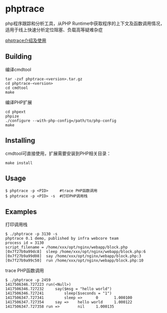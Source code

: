phptrace
========
php程序跟踪和分析工具，从PHP Runtime中获取程序的上下文及函数调用情况，适用于线上快速分析定位阻塞、负载高等疑难杂症

[phptrace介绍及使用](https://github.com/Qihoo360/phptrace/wiki)

## Building

编译cmdtool
```shell
tar -zxf phptrace-<version>.tar.gz
cd phptrace-<version>
cd cmdtool
make
```

编译PHP扩展
```shell
cd phpext
phpize
./configure --with-php-config=/path/to/php-config
make
```

## Installing
cmdtool可直接使用，扩展需要安装到PHP相关目录：
```shell
make install
```

## Usage
```shell
$ phptrace -p <PID>     #trace PHP函数调用
$ phptrace -p <PID> -s  #打印PHP调用栈
```

## Examples
打印调用栈
```shell
$ ./phptrace -p 3130 -s
phptrace 0.1 demo, published by infra webcore team
process id = 3130
script_filename = /home/xxx/opt/nginx/webapp/block.php
[0x7f27b9a99dc8]  sleep /home/xxx/opt/nginx/webapp/block.php:6
[0x7f27b9a99d08]  say /home/xxx/opt/nginx/webapp/block.php:3
[0x7f27b9a99c50]  run /home/xxx/opt/nginx/webapp/block.php:10
```

trace PHP函数调用
```shell
$ ./phptrace -p 2459
1417506346.727223 run(<Null>)
1417506346.727232     say($msg = "hello world")
1417506346.727241         sleep($seconds = "1")
1417506347.727341         sleep =>      0       1.000100 
1417506347.727354     say =>    hello world     1.000122 
1417506347.727358 run =>        nil     1.000135 
```
